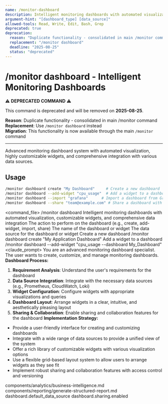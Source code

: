 ```yaml
---
name: /monitor-dashboard
description: Intelligent monitoring dashboards with automated visualization, customizable widgets, and comprehensive data integration
argument-hint: "[dashboard_type] [data_source]"
allowed-tools: Read, Write, Edit, Bash, Grep
deprecated: true
deprecation:
  reason: "Duplicate functionality - consolidated in main /monitor command"
  replacement: "/monitor dashboard"
  deadline: "2025-08-25"
  status: "deprecated"
---
```

# /monitor dashboard - Intelligent Monitoring Dashboards

⚠️ **DEPRECATED COMMAND** ⚠️

This command is deprecated and will be removed on **2025-08-25**.

**Reason**: Duplicate functionality - consolidated in main /monitor command  
**Replacement**: Use `/monitor dashboard` instead  
**Migration**: This functionality is now available through the main `/monitor` command

---

Advanced monitoring dashboard system with automated visualization, highly customizable widgets, and comprehensive integration with various data sources.
## Usage
```bash
/monitor dashboard create "My Dashboard"     # Create a new dashboard
/monitor dashboard --add-widget "cpu_usage"  # Add a widget to a dashboard
/monitor dashboard --import "grafana"      # Import a dashboard from Grafana
/monitor dashboard --share "team@example.com" # Share a dashboard with others
```
<command_file>
  <metadata>
    <n>/monitor dashboard</n>
    <purpose>Intelligent monitoring dashboards with automated visualization, customizable widgets, and comprehensive data integration</purpose>
    <usage>
      <![CDATA[
      /monitor dashboard [action] "[name]"
      ]]>
    </usage>
  </metadata>
  <arguments>
    <argument name="action" type="string" required="true" default="create">
      <description>The action to perform on the dashboard (e.g., create, add-widget, import, share)</description>
    </argument>
    <argument name="name" type="string" required="true">
      <description>The name of the dashboard or widget</description>
    </argument>
    <argument name="data_source" type="string" required="false" default="prometheus">
      <description>The data source for the dashboard or widget</description>
    </argument>
  </arguments>
  <examples>
    <example>
      <description>Create a new dashboard</description>
      <usage>/monitor dashboard create "My Application Dashboard"</usage>
    </example>
    <example>
      <description>Add a widget to a dashboard</description>
      <usage>/monitor dashboard --add-widget "cpu_usage --dashboard My_Dashboard"</usage>
    </example>
  </examples>
  <claude_prompt>
    <prompt>
You are an advanced monitoring dashboard specialist. The user wants to create, customize, and manage monitoring dashboards.
**Dashboard Process:**
1. **Requirement Analysis**: Understand the user's requirements for the dashboard
2. **Data Source Integration**: Integrate with the necessary data sources (e.g., Prometheus, CloudWatch, Loki)
3. **Widget Configuration**: Configure widgets with appropriate visualizations and queries
4. **Dashboard Layout**: Arrange widgets in a clear, intuitive, and aesthetically pleasing layout
5. **Sharing &amp; Collaboration**: Enable sharing and collaboration features for the dashboard
**Implementation Strategy:**
- Provide a user-friendly interface for creating and customizing dashboards
- Integrate with a wide range of data sources to provide a unified view of the system
- Offer a rich library of customizable widgets with various visualization options
- Use a flexible grid-based layout system to allow users to arrange widgets as they see fit
- Implement robust sharing and collaboration features with access control and versioning
<include component="components/analytics/business-intelligence.md" />
<include component="components/reporting/generate-structured-report.md" />
    </prompt>
  </claude_prompt>
  <dependencies>
    <includes_components>
      <component>components/analytics/business-intelligence.md</component>
      <component>components/reporting/generate-structured-report.md</component>
    </includes_components>
    <uses_config_values>
      <value>dashboard.default_data_source</value>
      <value>dashboard.sharing.enabled</value>
    </uses_config_values>
  </dependencies>
</command_file> 